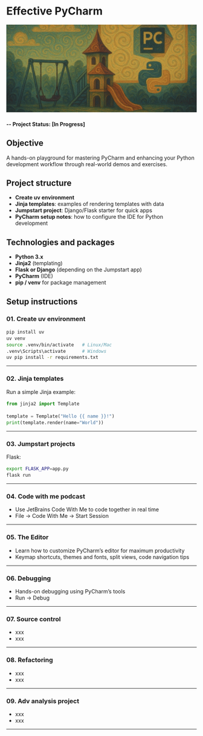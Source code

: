 # Effective PyCharm

![alternative text](img/readme_image.jpg)

#### -- Project Status: [In Progress]

## Objective  
A hands-on playground for mastering PyCharm and enhancing your Python development workflow through real-world demos and exercises.

## Project structure
- **Create uv environment** 
- **Jinja templates**: examples of rendering templates with data  
- **Jumpstart project**: Django/Flask starter for quick apps  
- **PyCharm setup notes**: how to configure the IDE for Python development  

## Technologies and packages  
- **Python 3.x**  
- **Jinja2** (templating)  
- **Flask or Django** (depending on the Jumpstart app)  
- **PyCharm** (IDE)  
- **pip / venv** for package management  

## Setup instructions

### 01. Create uv environment
```bash
pip install uv
uv venv
source .venv/bin/activate   # Linux/Mac
.venv\Scripts\activate      # Windows
uv pip install -r requirements.txt
````

---

### 02. Jinja templates

Run a simple Jinja example:

```python
from jinja2 import Template

template = Template("Hello {{ name }}!")
print(template.render(name="World"))
```

---

### 03. Jumpstart projects

Flask:

```bash
export FLASK_APP=app.py
flask run
```

---

### 04. Code with me podcast

- Use JetBrains Code With Me to code together in real time
- File -> Code With Me -> Start Session

---

### 05. The Editor

- Learn how to customize PyCharm’s editor for maximum productivity
- Keymap shortcuts, themes and fonts, split views, code navigation tips

---

### 06. Debugging

- Hands-on debugging using PyCharm’s tools
- Run -> Debug

---

### 07. Source control

- xxx
- xxx

---

### 08. Refactoring

- xxx
- xxx

---

### 09. Adv analysis project

- xxx
- xxx

---
